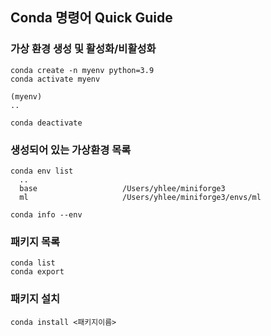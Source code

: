 


## Conda 명령어 Quick Guide

### 가상 환경 생성 및 활성화/비활성화
```
conda create -n myenv python=3.9
conda activate myenv

(myenv)
..

conda deactivate
```

### 생성되어 있는 가상환경 목록
```
conda env list
  ..
  base                   /Users/yhlee/miniforge3
  ml                     /Users/yhlee/miniforge3/envs/ml

conda info --env
```

### 패키지 목록
```
conda list
conda export
```

### 패키지 설치
```
conda install <패키지이름>
```
